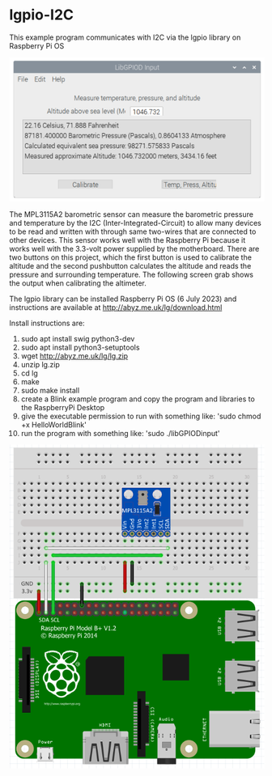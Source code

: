 # lgpio-I2C
This example program communicates with I2C via the lgpio library on Raspberry Pi OS

![](https://github.com/eugenedakin/lgpio-I2C/blob/main/FinalScreenGrab.png)

The MPL3115A2  barometric sensor can measure the barometric pressure and temperature by the I2C (Inter-Integrated-Circuit) to allow many devices to be read and written with through same two-wires that are connected to other devices. This sensor works well with the Raspberry Pi because it works well with the 3.3-volt power supplied by the motherboard. There are two buttons on this project, which the first button is used to calibrate the altitude and the second pushbutton calculates the altitude and reads the pressure and surrounding temperature. The following screen grab shows the output when calibrating the altimeter. 

The lgpio library can be installed Raspberry Pi OS (6 July 2023) and instructions 
are available at http://abyz.me.uk/lg/download.html

Install instructions are:
1) sudo apt install swig python3-dev
2) sudo apt install python3-setuptools
3) wget http://abyz.me.uk/lg/lg.zip
4) unzip lg.zip
5) cd lg
6) make
7) sudo make install
8) create a Blink example program and copy the program and libraries to the RaspberryPi Desktop
9) give the executable permission to run with something like: 'sudo chmod +x HelloWorldBlink'
10) run the program with something like: 'sudo ./libGPIODinput'

![](https://github.com/eugenedakin/lgpio-I2C/blob/main/I2CBreadboard.png)
